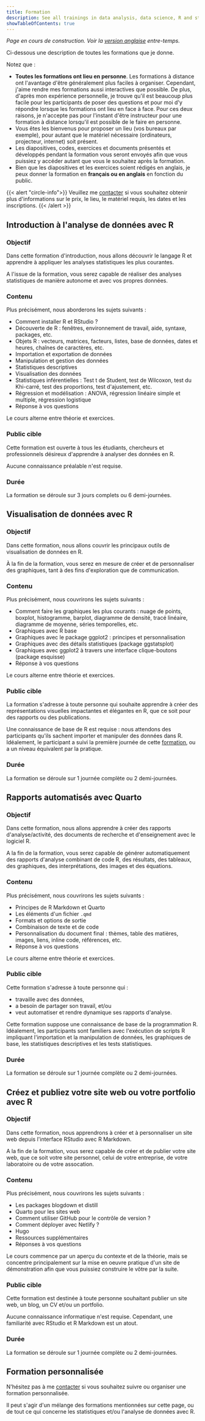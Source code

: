 ```yaml
---
title: Formation
description: See all trainings in data analysis, data science, R and statistics, provided by Antoine Soetewey.
showTableOfContents: true
---
```


*Page en cours de construction. Voir la [version anglaise](/trainings/) entre-temps.*

Ci-dessous une description de toutes les formations que je donne.

Notez que :

- **Toutes les formations ont lieu en personne**. Les formations à distance ont l'avantage d'être généralement plus faciles à organiser. Cependant, j'aime rendre mes formations aussi interactives que possible. De plus, d'après mon expérience personnelle, je trouve qu'il est beaucoup plus facile pour les participants de poser des questions et pour moi d'y répondre lorsque les formations ont lieu en face à face. Pour ces deux raisons, je n'accepte pas pour l'instant d'être instructeur pour une formation à distance lorsqu'il est possible de le faire en personne.
- Vous êtes les bienvenus pour proposer un lieu (vos bureaux par exemple), pour autant que le matériel nécessaire (ordinateurs, projecteur, internet) soit présent.
- Les diapositives, codes, exercices et documents présentés et développés pendant la formation vous seront envoyés afin que vous puissiez y accéder autant que vous le souhaitez après la formation.
- Bien que les diapositives et les exercices soient rédigés en anglais, je peux donner la formation en **français ou en anglais** en fonction du public.

{{< alert "circle-info">}}
Veuillez me [contacter](/fr/#contact) si vous souhaitez obtenir plus d'informations sur le prix, le lieu, le matériel requis, les dates et les inscriptions.
{{< /alert >}}

## Introduction à l'analyse de données avec R

### Objectif

Dans cette formation d'introduction, nous allons découvrir le langage R et apprendre à appliquer les analyses statistiques les plus courantes.

A l'issue de la formation, vous serez capable de réaliser des analyses statistiques de manière autonome et avec vos propres données.

### Contenu

Plus précisément, nous aborderons les sujets suivants :

- Comment installer R et RStudio ?
- Découverte de R : fenêtres, environnement de travail, aide, syntaxe, packages, etc.
- Objets R : vecteurs, matrices, facteurs, listes, base de données, dates et heures, chaînes de caractères, etc.
- Importation et exportation de données
- Manipulation et gestion des données
- Statistiques descriptives
- Visualisation des données
- Statistiques inférentielles : Test t de Student, test de Wilcoxon, test du Khi-carré, test des proportions, test d'ajustement, etc.
- Régression et modélisation : ANOVA, régression linéaire simple et multiple, régression logistique
- Réponse à vos questions

Le cours alterne entre théorie et exercices.

### Public cible

Cette formation est ouverte à tous les étudiants, chercheurs et professionnels désireux d'apprendre à analyser des données en R.

Aucune connaissance préalable n'est requise.

### Durée

La formation se déroule sur 3 jours complets ou 6 demi-journées.

## Visualisation de données avec R

### Objectif

Dans cette formation, nous allons couvrir les principaux outils de visualisation de données en R.

À la fin de la formation, vous serez en mesure de créer et de personnaliser des graphiques, tant à des fins d'exploration que de communication.

### Contenu

Plus précisément, nous couvrirons les sujets suivants :

- Comment faire les graphiques les plus courants : nuage de points, boxplot, histogramme, barplot, diagramme de densité, tracé linéaire, diagramme de moyenne, séries temporelles, etc.
- Graphiques avec R base
- Graphiques avec le package ggplot2 : principes et personnalisation
- Graphiques avec des détails statistiques (package ggstatsplot)
- Graphiques avec ggplot2 à travers une interface clique-boutons (package esquisse)
- Réponse à vos questions

Le cours alterne entre théorie et exercices.

### Public cible

La formation s'adresse à toute personne qui souhaite apprendre à créer des représentations visuelles impactantes et élégantes en R, que ce soit pour des rapports ou des publications.

Une connaissance de base de R est requise : nous attendons des participants qu'ils sachent importer et manipuler des données dans R. Idéalement, le participant a suivi la première journée de cette [formation](/fr/trainings/#introduction-à-lanalyse-de-données-avec-r), ou a un niveau équivalent par la pratique.

### Durée

La formation se déroule sur 1 journée complète ou 2 demi-journées.

## Rapports automatisés avec Quarto

### Objectif

Dans cette formation, nous allons apprendre à créer des rapports d'analyse/activité, des documents de recherche et d'enseignement avec le logiciel R.

A la fin de la formation, vous serez capable de générer automatiquement des rapports d'analyse combinant de code R, des résultats, des tableaux, des graphiques, des interprétations, des images et des équations.

### Contenu

Plus précisément, nous couvrirons les sujets suivants :

- Principes de R Markdown et Quarto
- Les éléments d'un fichier `.qmd`
- Formats et options de sortie
- Combinaison de texte et de code
- Personnalisation du document final : thèmes, table des matières, images, liens, inline code, références, etc.
- Réponse à vos questions

Le cours alterne entre théorie et exercices.

### Public cible

Cette formation s'adresse à toute personne qui :

- travaille avec des données,
- a besoin de partager son travail, et/ou
- veut automatiser et rendre dynamique ses rapports d'analyse.

Cette formation suppose une connaissance de base de la programmation R. Idéalement, les participants sont familiers avec l'exécution de scripts R impliquant l'importation et la manipulation de données, les graphiques de base, les statistiques descriptives et les tests statistiques.

### Durée

La formation se déroule sur 1 journée complète ou 2 demi-journées.

## Créez et publiez votre site web ou votre portfolio avec R

### Objectif

Dans cette formation, nous apprendrons à créer et à personnaliser un site web depuis l'interface RStudio avec R Markdown.

A la fin de la formation, vous serez capable de créer et de publier votre site web, que ce soit votre site personnel, celui de votre entreprise, de votre laboratoire ou de votre assocation.

### Contenu

Plus précisément, nous couvrirons les sujets suivants :

- Les packages blogdown et distill
- Quarto pour les sites web
- Comment utiliser GitHub pour le contrôle de version ?
- Comment déployer avec Netlify ?
- Hugo
- Ressources supplémentaires
- Réponses à vos questions

Le cours commence par un aperçu du contexte et de la théorie, mais se concentre principalement sur la mise en oeuvre pratique d'un site de démonstration afin que vous puissiez construire le vôtre par la suite.

### Public cible

Cette formation est destinée à toute personne souhaitant publier un site web, un blog, un CV et/ou un portfolio.

Aucune connaissance informatique n'est requise. Cependant, une familiarité avec RStudio et R Markdown est un atout.

### Durée

La formation se déroule sur 1 journée complète ou 2 demi-journées.

## Formation personnalisée

N'hésitez pas à me [contacter](/fr/#contact) si vous souhaitez suivre ou organiser une formation personnalisée.

Il peut s'agir d'un mélange des formations mentionnées sur cette page, ou de tout ce qui concerne les statistiques et/ou l'analyse de données avec R.
